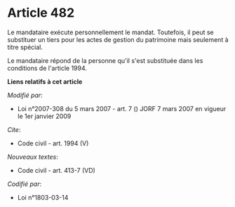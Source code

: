 # Article 482

Le mandataire exécute personnellement le mandat. Toutefois, il peut se substituer un tiers pour les actes de gestion du
patrimoine mais seulement à titre spécial. 

Le mandataire répond de la personne qu'il s'est substituée dans les conditions de l'article 1994.

**Liens relatifs à cet article**

_Modifié par_:

  - Loi n°2007-308 du 5 mars 2007 - art. 7 () JORF 7 mars 2007 en vigueur le 1er janvier 2009

_Cite_:

  - Code civil - art. 1994 (V)

_Nouveaux textes_:

  - Code civil - art. 413-7 (VD)

_Codifié par_:

  - Loi n°1803-03-14
